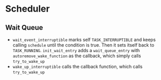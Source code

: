 Scheduler
=========

## Wait Queue

- `wait_event_interruptible` marks self `TASK_INTERRUPTIBLE` and keeps calling
  `schedule` until the condition is true.  Then it sets itself back to
  `TASK_RUNNING`.  `init_wait_entry` adds a `wait_queue_entry` with
  `autoremove_wake_function` as the callback, which simply calls
  `try_to_wake_up`
- `wake_up_interruptible` calls the callback function, which calls
  `try_to_wake_up`
